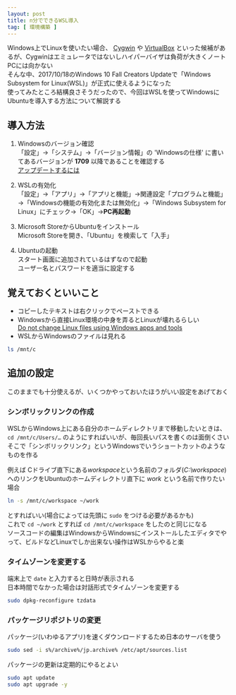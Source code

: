 ```yaml
---
layout: post
title: n分でできるWSL導入
tag: [ 環境構築 ]
---
```


Windows上でLinuxを使いたい場合、 [Cygwin](https://www.cygwin.com/) や [VirtualBox](https://www.virtualbox.org/) といった候補があるが、Cygwinはエミュレータではないしハイパーバイザは負荷が大きくノートPCには向かない  
そんな中、2017/10/18のWindows 10 Fall Creators Updateで「Windows Subsystem for Linux(WSL)」が正式に使えるようになった  
使ってみたところ結構良さそうだったので、今回はWSLを使ってWindowsにUbuntuを導入する方法について解説する


## 導入方法
1. Windowsのバージョン確認  
「設定」→「システム」→「バージョン情報」の 'Windowsの仕様' に書いてあるバージョンが **1709** 以降であることを確認する  
[アップデートするには](https://www.microsoft.com/ja-jp/safety/protect/musteps_win10.aspx)

2. WSLの有効化  
「設定」→「アプリ」→「アプリと機能」→関連設定「プログラムと機能」→「Windowsの機能の有効化または無効化」→「Windows Subsystem for Linux」にチェック→「OK」→**PC再起動**

3. Microsoft StoreからUbuntuをインストール  
Microsoft Storeを開き、「Ubuntu」を検索して「入手」

4. Ubuntuの起動  
スタート画面に追加されているはずなので起動  
ユーザー名とパスワードを適当に設定する


## 覚えておくといいこと
- コピーしたテキストは右クリックでペーストできる
- Windowsから直接Linux環境の中身を弄るとLinuxが壊れるらしい  
[Do not change Linux files using Windows apps and tools](https://blogs.msdn.microsoft.com/commandline/2016/11/17/do-not-change-linux-files-using-windows-apps-and-tools)
- WSLからWindowsのファイルは見れる  
```sh
ls /mnt/c
```


## 追加の設定
このままでも十分使えるが、いくつかやっておいたほうがいい設定をあげておく

### シンボリックリンクの作成
WSLからWindows上にある自分のホームディレクトリまで移動したいときは、 `cd /mnt/c/Users/…` のようにすればいいが、毎回長いパスを書くのは面倒くさい  
そこで「シンボリックリンク」というWindowsでいうショートカットのようなものを作る

例えば Cドライブ直下にある*workspace*という名前のフォルダ(*C:\workspace*) へのリンクをUbuntuのホームディレクトリ直下に *work* という名前で作りたい場合
```sh
ln -s /mnt/c/workspace ~/work
```

とすればいい(場合によっては先頭に `sudo` をつける必要があるかも)  
これで `cd ~/work` とすれば `cd /mnt/c/workspace` をしたのと同じになる  
ソースコードの編集はWindowsからWindowsにインストールしたエディタでやって、ビルドなどLinuxでしか出来ない操作はWSLからやると楽


### タイムゾーンを変更する
端末上で `date` と入力すると日時が表示される  
日本時間でなかった場合は対話形式でタイムゾーンを変更する
```sh
sudo dpkg-reconfigure tzdata
```


### パッケージリポジトリの変更
パッケージ(いわゆるアプリ)を速くダウンロードするため日本のサーバを使う
```sh
sudo sed -i s%/archive%/jp.archive% /etc/apt/sources.list
```

パッケージの更新は定期的にやるとよい
```sh
sudo apt update
sudo apt upgrade -y
```
